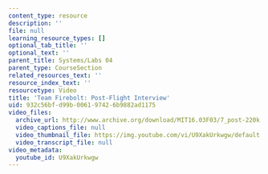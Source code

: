 ```yaml
---
content_type: resource
description: ''
file: null
learning_resource_types: []
optional_tab_title: ''
optional_text: ''
parent_title: Systems/Labs 04
parent_type: CourseSection
related_resources_text: ''
resource_index_text: ''
resourcetype: Video
title: 'Team Firebolt: Post-Flight Interview'
uid: 932c56bf-d99b-0061-9742-6b9882ad1175
video_files:
  archive_url: http://www.archive.org/download/MIT16.03F03/7_post-220k.mp4
  video_captions_file: null
  video_thumbnail_file: https://img.youtube.com/vi/U9XakUrkwgw/default.jpg
  video_transcript_file: null
video_metadata:
  youtube_id: U9XakUrkwgw
---
```

